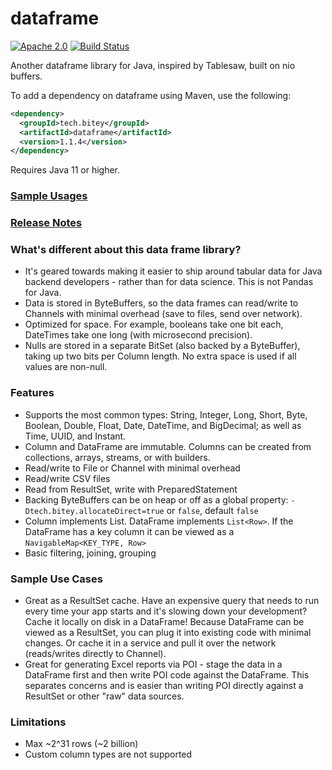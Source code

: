 # dataframe

[![Apache 2.0](https://img.shields.io/github/license/nebula-plugins/nebula-project-plugin.svg)](http://www.apache.org/licenses/LICENSE-2.0)
[![Build Status](https://api.travis-ci.com/biteytech/dataframe.svg?branch=master)](https://app.travis-ci.com/github/biteytech/dataframe)

Another dataframe library for Java, inspired by Tablesaw, built on nio buffers.

To add a dependency on dataframe using Maven, use the following:

```xml
<dependency>
  <groupId>tech.bitey</groupId>
  <artifactId>dataframe</artifactId>
  <version>1.1.4</version>
</dependency>
```

Requires Java 11 or higher.

### [Sample Usages](dataframe/dataframe-test/src/test/java/tech/bitey/dataframe/test/SampleUsages.java)

### [Release Notes](https://github.com/biteytech/dataframe/wiki#release-notes)

### What's different about this data frame library?
* It's geared towards making it easier to ship around tabular data for Java backend developers - rather than for data science. This is not Pandas for Java.
* Data is stored in ByteBuffers, so the data frames can read/write to Channels with minimal overhead (save to files, send over network).
* Optimized for space. For example, booleans take one bit each, DateTimes take one long (with microsecond precision).
* Nulls are stored in a separate BitSet (also backed by a ByteBuffer), taking up two bits per Column length. No extra space is used if all values are non-null.

### Features
* Supports the most common types: String, Integer, Long, Short, Byte, Boolean, Double, Float, Date, DateTime, and BigDecimal; as well as Time, UUID, and Instant.
* Column and DataFrame are immutable. Columns can be created from collections, arrays, streams, or with builders.
* Read/write to File or Channel with minimal overhead
* Read/write CSV files
* Read from ResultSet, write with PreparedStatement
* Backing ByteBuffers can be on heap or off as a global property: `-Dtech.bitey.allocateDirect=true` or `false`, default `false`
* Column implements List. DataFrame implements `List<Row>`. If the DataFrame has a key column it can be viewed as a `NavigableMap<KEY_TYPE, Row>`
* Basic filtering, joining, grouping

### Sample Use Cases
* Great as a ResultSet cache. Have an expensive query that needs to run every time your app starts and it's slowing down your development? Cache it locally on disk in a DataFrame! Because DataFrame can be viewed as a ResultSet, you can plug it into existing code with minimal changes. Or cache it in a service and pull it over the network (reads/writes directly to Channel).
* Great for generating Excel reports via POI - stage the data in a DataFrame first and then write POI code against the DataFrame. This separates concerns and is easier than writing POI directly against a ResultSet or other "raw" data sources.

### Limitations
* Max \~2^31 rows (\~2 billion)
* Custom column types are not supported

